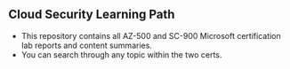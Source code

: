 ## Cloud Security Learning Path
- This repository contains all AZ-500 and SC-900 Microsoft certification lab reports and content summaries.
- You can search through any topic within the two certs.
